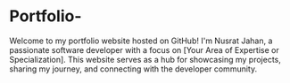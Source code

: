 # Portfolio-
Welcome to my portfolio website hosted on GitHub! I'm Nusrat Jahan, a passionate software developer with a focus on [Your Area of Expertise or Specialization]. This website serves as a hub for showcasing my projects, sharing my journey, and connecting with the developer community.
